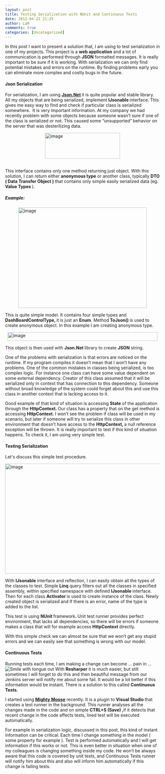 ```yaml
---
layout: post
title: Testing Serialization with NUnit and Continuous Tests
date: 2012-04-22 21:25
author: LaM
comments: true
categories: [Uncategorized]
---
```

<p>In this post I want to present a solution that, I am using to test serialization in one of my projects. This project is a <strong>web application</strong> and a lot of communication is performed through <strong>JSON</strong> formatted messages. It is really important to be sure if it is working. With serialization we can only find potential mistakes and errors on the runtime. By finding problems early you can eliminate more complex and costly bugs in the future. <h4>Json Serialization</h4> <p>For serialization, I am using <a href="http://nuget.org/packages/newtonsoft.json"><strong>Json.Net</strong></a><strong>&nbsp;</strong>it is quite popular and stable library. All my objects that are being serialized, implement <strong>IJsonable </strong>interface. This gives me easy way to find and check if particular class is serialized somewhere.&nbsp; It is very important information. At my company we had recently problem with some objects because someone wasn’t sure if one of the class is serialized or not. This caused some “unsupported” behavior on the server that was desterilizing data. <p><a href="http://www.mfranc.com/wp-content/uploads/2012/04/image8.png"><img style="background-image: none; border-right-width: 0px; padding-left: 0px; padding-right: 0px; display: block; float: none; border-top-width: 0px; border-bottom-width: 0px; margin-left: auto; border-left-width: 0px; margin-right: auto; padding-top: 0px" title="image" border="0" alt="image" src="http://www.mfranc.com/wp-content/uploads/2012/04/image_thumb8.png" width="244" height="84"></a>&nbsp; <p>This interface contains only one method returning just object. With this solution, I can return either <strong>anonymous type</strong> or another class, typically <strong>DTO ( Data Transfer Object )</strong> that contains only simple easily serialized data (eg. <strong>Value Types </strong>). <h5>Example:</h5> <p><a href="http://www.mfranc.com/wp-content/uploads/2012/04/image9.png"><img style="background-image: none; border-right-width: 0px; padding-left: 0px; padding-right: 0px; display: block; float: none; border-top-width: 0px; border-bottom-width: 0px; margin-left: auto; border-left-width: 0px; margin-right: auto; padding-top: 0px" title="image" border="0" alt="image" src="http://www.mfranc.com/wp-content/uploads/2012/04/image_thumb9.png" width="418" height="327"></a>  <p>This is quite simple model. It contains four simple types and <strong>DashBoardControlType, </strong>it<strong> </strong>is just an <strong>Enum</strong>. Method<strong> </strong><strong>ToJson() </strong>is used to create anonymous object. In this example I am creating anonymous type. <p><a href="http://www.mfranc.com/wp-content/uploads/2012/04/image10.png"><img style="background-image: none; border-right-width: 0px; padding-left: 0px; padding-right: 0px; display: block; float: none; border-top-width: 0px; border-bottom-width: 0px; margin-left: auto; border-left-width: 0px; margin-right: auto; padding-top: 0px" title="image" border="0" alt="image" src="http://www.mfranc.com/wp-content/uploads/2012/04/image_thumb10.png" width="488" height="28"></a>  <p>This object is then used with <strong>Json.Net </strong>library to create <strong>JSON</strong> string. <p>One of the problems with serialization is that errors are noticed on the runtime. If my program compiles it doesn’t mean that I won’t have any problems. One of the common mistakes in classes being serialized, is too complex logic. For instance one class can have some value dependent on some external dependency. Creator of this class assumed that it will be serialized only in context that has connection to this dependency. Someone without broad knowledge of the system could forget about this and use this class in another context that is lacking access to it. <p>Good example of that kind of situation is accessing <strong>State</strong> of the application through the <strong>HttpContext. </strong>Our class has a property that on the get method is accessing <strong>HttpContext. </strong>I won’t see the problem if class will be used in my scenario, but later if someone will try to serialize this class in other environment that doesn’t have access to the <strong>HttpContext, </strong>a null reference exception will be thrown. It is really important to test if this kind of situation happens. To check it, I am using very simple test. <h4>Testing Serialization</h4> <p>Let's discuss this simple test procedure.</p> <p><a href="http://www.mfranc.com/wp-content/uploads/2012/04/image12.png"><img style="background-image: none; border-bottom: 0px; border-left: 0px; padding-left: 0px; padding-right: 0px; display: inline; border-top: 0px; border-right: 0px; padding-top: 0px" title="image" border="0" alt="image" src="http://www.mfranc.com/wp-content/uploads/2012/04/image12_thumb.png" width="667" height="358"></a> </p> <p>With <strong>IJsonable </strong>interface and reflection, I can easily obtain all the types of the classes to test. Simple <strong>Linq</strong> query filters out all the classes in specified assembly, within specified namespace with defined <strong>IJsonable </strong>interface. Then for each class <strong>Activator </strong>is used to create instance of the class. Newly created object is serialized and If there is an error, name of the type is added to the list.  <p>This test is using <strong>NUnit </strong>framework<strong>. </strong>Unit test runner provides perfect environment, that lacks all dependencies, so there will be errors if someone makes a class that will for example access <strong>HttpContext </strong>directly.  <p>With this simple check we can almost be sure that we won’t get any stupid errors and we can easily see that something is wrong with our model. <h4>Continuous Tests</h4> <p>Running tests each time, I am making a change can become … pain in … <img style="border-bottom-style: none; border-left-style: none; border-top-style: none; border-right-style: none" class="wlEmoticon wlEmoticon-smilewithtongueout" alt="Smile with tongue out" src="http://www.mfranc.com/wp-content/uploads/2012/04/wlEmoticon-smilewithtongueout.png"> With <strong>Resharper</strong> it is much easier, but still sometimes I will forget to do this and then beautiful message from our Jenkins server will notify me about some fail. It would be a lot better if this information would be instant. There is a solution to this called <strong>Continuous Tests. </strong> <p>I started using <strong><a href="http://continuoustests.com/">Mighty Moose</a></strong> recently. It is a plugin to <strong>Visual Studio </strong>that creates a test runner in the background. This runner analyses all the changes made in the code and on simple <strong>CTRL+S (Save) ,</strong>if it detects that recent change in the code affects tests, lined test will be executed automatically.  <p>For example in serialization logic, discussed in this post, this kind of instant information can be critical. Each time I change something in the model ( some property for example ). Test is performed automatically and I will get information if this works or not. This is even better in situation when one of my colleagues is changing something inside my code. He won’t be always aware that this code is covered by unit tests, and Continuous Tests runner will notify him about this and also will inform him automatically if this change is failing tests.</p>
